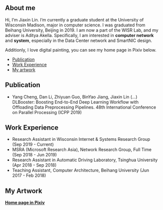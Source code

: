 
<meta http-equiv="X-UA-Compatible" content="IE=Edge,chrome=1">

## About me

Hi, I’m Jiaxin Lin. I’m currently a graduate student at the University of Wisconsin Madison, major in computer science. I was graduated from Beihang University, Beijing in 2019. I am now a part of the WISR Lab, and my adviser is Aditya Akella. Specifically, I am interested in **computer network** and **system**, especially in the Data Center network and SmartNIC design.

Additionly, I love digital painting, you can see my home page in Pixiv below.
- [Publication](#Publication)
- [Work Experience](#Work-Experience) 
- [My artwork](#my-artwork) 

## Publication
- Yang Cheng, Dan Li, Zhiyuan Guo, BinYao Jiang, Jiaxin Lin (…) DLBooster: Boosting End-to-End Deep Learning Workflow with Offloading Data Preprocessing Pipelines. 48th International Conference on Parallel Processing (ICPP 2019)

## Work Experience
- Research Assistant in Wisconsin Internet & Systems Research Group (Sep 2019 - Current)
- MSRA (Microsoft Research Asia), Network Research Group, Full Time (Sep 2018 - Jun 2019)
- Research Assistant in Automatic Driving Laboratory, Tsinghua University (Apr 2018 - Sep 2018)   
- Teaching Assistant, Computer Architecture, Beihang University (Jun 2017 - Feb 2018)


## My Artwork

[**Home page in Pixiv**](https://www.pixiv.net/users/4821145)

